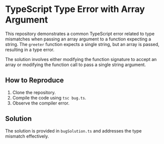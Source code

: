 # TypeScript Type Error with Array Argument

This repository demonstrates a common TypeScript error related to type mismatches when passing an array argument to a function expecting a string.  The `greeter` function expects a single string, but an array is passed, resulting in a type error.

The solution involves either modifying the function signature to accept an array or modifying the function call to pass a single string argument.

## How to Reproduce

1. Clone the repository.
2. Compile the code using `tsc bug.ts`.
3. Observe the compiler error.

## Solution

The solution is provided in `bugSolution.ts` and addresses the type mismatch effectively.